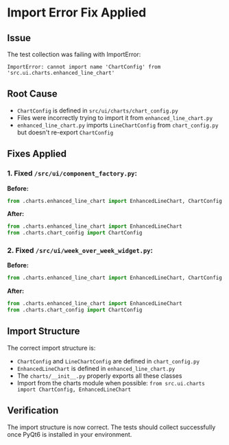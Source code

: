 # Import Error Fix Applied

## Issue
The test collection was failing with ImportError:
```
ImportError: cannot import name 'ChartConfig' from 'src.ui.charts.enhanced_line_chart'
```

## Root Cause
- `ChartConfig` is defined in `src/ui/charts/chart_config.py`
- Files were incorrectly trying to import it from `enhanced_line_chart.py`
- `enhanced_line_chart.py` imports `LineChartConfig` from `chart_config.py` but doesn't re-export `ChartConfig`

## Fixes Applied

### 1. Fixed `/src/ui/component_factory.py`:
**Before:**
```python
from .charts.enhanced_line_chart import EnhancedLineChart, ChartConfig
```

**After:**
```python
from .charts.enhanced_line_chart import EnhancedLineChart
from .charts.chart_config import ChartConfig
```

### 2. Fixed `/src/ui/week_over_week_widget.py`:
**Before:**
```python
from .charts.enhanced_line_chart import EnhancedLineChart, ChartConfig
```

**After:**
```python
from .charts.enhanced_line_chart import EnhancedLineChart
from .charts.chart_config import ChartConfig
```

## Import Structure
The correct import structure is:
- `ChartConfig` and `LineChartConfig` are defined in `chart_config.py`
- `EnhancedLineChart` is defined in `enhanced_line_chart.py`
- The `charts/__init__.py` properly exports all these classes
- Import from the charts module when possible: `from src.ui.charts import ChartConfig, EnhancedLineChart`

## Verification
The import structure is now correct. The tests should collect successfully once PyQt6 is installed in your environment.